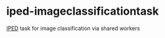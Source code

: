 # iped-imageclassificationtask

[IPED](https://github.com/sepinf-inc/IPED) task for image classification via shared workers

